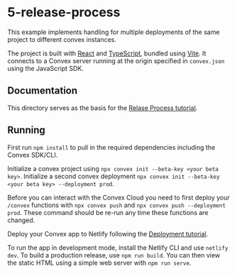 # 5-release-process

This example implements handling for multiple deployments of the same project to
different convex instances.

The project is built with [React](https://reactjs.org/) and
[TypeScript](https://www.typescriptlang.org/), bundled using
[Vite](https://vitejs.dev/). It connects to a Convex server running at the
origin specified in `convex.json` using the JavaScript SDK.

## Documentation

This directory serves as the basis for the
[Relase Process tutorial](https://docs.convex.dev/getting-started/release-process).

## Running

First run `npm install` to pull in the required dependencies including the
Convex SDK/CLI.

Initialize a convex project using `npx convex init --beta-key <your beta key>`.
Initialize a second convex deployment
`npx convex init --beta-key <your beta key> --deployment prod`.

Before you can interact with the Convex Cloud you need to first deploy your
`/convex` functions with `npx convex push` and
`npx convex push --deployment prod`. These command should be re-run any time
these functions are changed.

Deploy your Convex app to Netlify following the
[Deployment tutorial](https://docs.convex.dev/getting-started/deployment/hosting).

To run the app in development mode, install the Netlify CLI and use
`netlify dev`. To build a production release, use `npm run build`. You can then
view the static HTML using a simple web server with `npm run serve`.
